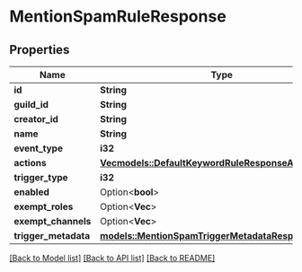 # MentionSpamRuleResponse

## Properties

Name | Type | Description | Notes
------------ | ------------- | ------------- | -------------
**id** | **String** |  | 
**guild_id** | **String** |  | 
**creator_id** | **String** |  | 
**name** | **String** |  | 
**event_type** | **i32** |  | 
**actions** | [**Vec<models::DefaultKeywordRuleResponseActionsInner>**](DefaultKeywordRuleResponse_actions_inner.md) |  | 
**trigger_type** | **i32** |  | 
**enabled** | Option<**bool**> |  | [optional]
**exempt_roles** | Option<**Vec<String>**> |  | [optional]
**exempt_channels** | Option<**Vec<String>**> |  | [optional]
**trigger_metadata** | [**models::MentionSpamTriggerMetadataResponse**](MentionSpamTriggerMetadataResponse.md) |  | 

[[Back to Model list]](../README.md#documentation-for-models) [[Back to API list]](../README.md#documentation-for-api-endpoints) [[Back to README]](../README.md)


